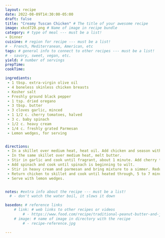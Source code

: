 ```yaml
---
layout: recipe
date: 2022-08-09T14:30:00-05:00
draft: false
title: "Creamy Tuscan Chicken" # The title of your awesome recipe
image: xkcd720.png # Name of image in recipe bundle
category: # type of meal --- must be a list!
- Dinner
cuisine: # region for recipe --- must be a list!
# - French, Mediterranean, American, etc 
tags: # general info to connect to other recipes --- must be a list! 
# - savory, sweet, vegan, etc.
yield: # number of servings
prepTime: 
cookTime: 

ingredients:
 - 1 tbsp. extra-virgin olive oil
 - 4 boneless skinless chicken breasts
 - Kosher salt
 - Freshly ground black pepper
 - 1 tsp. dried oregano
 - 3 tbsp. butter
 - 3 cloves garlic, minced
 - 1 1/2 c. cherry tomatoes, halved
 - 3 c. baby spinach
 - 1/2 c. heavy cream
 - 1/4 c. freshly grated Parmesan
 - Lemon wedges, for serving


directions:
 - In a skillet over medium heat, heat oil. Add chicken and season with salt, pepper, and oregano. Cook until golden and no longer pink, 8 minutes per side. Remove from skillet and set aside. 
 - In the same skillet over medium heat, melt butter. 
 - Stir in garlic and cook until fragrant, about 1 minute. Add cherry tomatoes and season with salt and pepper. Cook until tomatoes are beginning to burst.
 - Add spinach and cook until spinach is beginning to wilt. 
 - Stir in heavy cream and parmesan and bring mixture to a simmer. Reduce heat to low and simmer until sauce is slightly reduced, about 3 minutes. 
 - Return chicken to skillet and cook until heated through, 5 to 7 minutes. 
 - Serve with lemon wedges. 


notes: #extra info about the recipe --- must be a list!
  # - don't watch the water boil, it slows it down

basedon: # reference links 
    # link: # web links to other recipes or videos 
        # - https://www.food.com/recipe/traditional-peanut-butter-and-jelly-243965
    # image: # name of image in directory with the recipe
        # - recipe-reference.jpg

---
```

